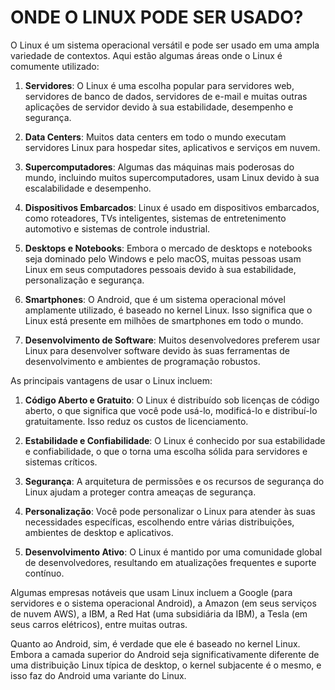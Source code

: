 # ONDE O LINUX PODE SER USADO?
O Linux é um sistema operacional versátil e pode ser usado em uma ampla variedade de contextos. Aqui estão algumas áreas onde o Linux é comumente utilizado:

1. **Servidores**: O Linux é uma escolha popular para servidores web, servidores de banco de dados, servidores de e-mail e muitas outras aplicações de servidor devido à sua estabilidade, desempenho e segurança.

2. **Data Centers**: Muitos data centers em todo o mundo executam servidores Linux para hospedar sites, aplicativos e serviços em nuvem.

3. **Supercomputadores**: Algumas das máquinas mais poderosas do mundo, incluindo muitos supercomputadores, usam Linux devido à sua escalabilidade e desempenho.

4. **Dispositivos Embarcados**: Linux é usado em dispositivos embarcados, como roteadores, TVs inteligentes, sistemas de entretenimento automotivo e sistemas de controle industrial.

5. **Desktops e Notebooks**: Embora o mercado de desktops e notebooks seja dominado pelo Windows e pelo macOS, muitas pessoas usam Linux em seus computadores pessoais devido à sua estabilidade, personalização e segurança.

6. **Smartphones**: O Android, que é um sistema operacional móvel amplamente utilizado, é baseado no kernel Linux. Isso significa que o Linux está presente em milhões de smartphones em todo o mundo.

7. **Desenvolvimento de Software**: Muitos desenvolvedores preferem usar Linux para desenvolver software devido às suas ferramentas de desenvolvimento e ambientes de programação robustos.

As principais vantagens de usar o Linux incluem:

1. **Código Aberto e Gratuito**: O Linux é distribuído sob licenças de código aberto, o que significa que você pode usá-lo, modificá-lo e distribuí-lo gratuitamente. Isso reduz os custos de licenciamento.

2. **Estabilidade e Confiabilidade**: O Linux é conhecido por sua estabilidade e confiabilidade, o que o torna uma escolha sólida para servidores e sistemas críticos.

3. **Segurança**: A arquitetura de permissões e os recursos de segurança do Linux ajudam a proteger contra ameaças de segurança.

4. **Personalização**: Você pode personalizar o Linux para atender às suas necessidades específicas, escolhendo entre várias distribuições, ambientes de desktop e aplicativos.

5. **Desenvolvimento Ativo**: O Linux é mantido por uma comunidade global de desenvolvedores, resultando em atualizações frequentes e suporte contínuo.

Algumas empresas notáveis que usam Linux incluem a Google (para servidores e o sistema operacional Android), a Amazon (em seus serviços de nuvem AWS), a IBM, a Red Hat (uma subsidiária da IBM), a Tesla (em seus carros elétricos), entre muitas outras.

Quanto ao Android, sim, é verdade que ele é baseado no kernel Linux. Embora a camada superior do Android seja significativamente diferente de uma distribuição Linux típica de desktop, o kernel subjacente é o mesmo, e isso faz do Android uma variante do Linux.